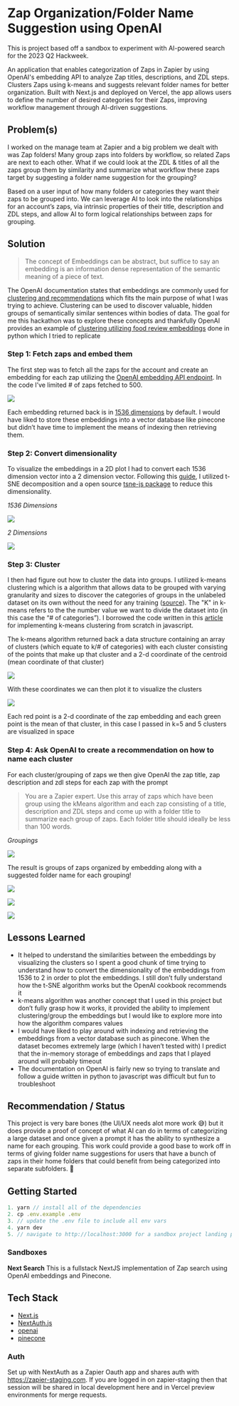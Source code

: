 # Zap Organization/Folder Name Suggestion using OpenAI

This is project based off a sandbox to experiment with AI-powered search for the 2023 Q2 Hackweek.

An application that enables categorization of Zaps in Zapier by using OpenAI's embedding API to analyze Zap titles, descriptions, and ZDL steps. Clusters Zaps using k-means and suggests relevant folder names for better organization. Built with Next.js and deployed on Vercel, the app allows users to define the number of desired categories for their Zaps, improving workflow management through AI-driven suggestions.

## Problem(s)

I worked on the manage team at Zapier and a big problem we dealt with was Zap folders! Many group zaps into folders by workflow, so related Zaps are next to each other. What if we could look at the ZDL & titles of all the zaps group them by similarity and summarize what workflow these zaps target by suggesting a folder name suggestion for the grouping?

Based on a user input of how many folders or categories they want their zaps to be grouped into. We can leverage AI to look into the relationships for an account’s zaps, via intrinsic properties of their title, description and ZDL steps, and allow AI to form logical relationships between zaps for grouping.

## Solution

> The concept of Embeddings can be abstract, but suffice to say an embedding is an information dense representation of the semantic meaning of a piece of text.

The OpenAI documentation states that embeddings are commonly used for [clustering and recommendations](https://platform.openai.com/docs/guides/embeddings/what-are-embeddings) which fits the main purpose of what I was trying to achieve. Clustering can be used to discover valuable, hidden groups of semantically similar sentences within bodies of data. The goal for me this hackathon was to explore these concepts and thankfully OpenAI provides an example of [clustering utilizing food review embeddings](https://github.com/openai/openai-cookbook/blob/main/examples/Clustering.ipynb) done in python which I tried to replicate 

### Step 1: Fetch zaps and embed them

The first step was to fetch all the zaps for the account and create an embedding for each zap utilizing the [OpenAI embedding API endpoint](https://platform.openai.com/docs/guides/embeddings/what-are-embeddings). In the code I’ve limited # of zaps fetched to 500.

![](https://cdn.zappy.app/cc003154b44c7883c311ac1596d63d46.png)

Each embedding returned back is in [1536 dimensions](https://platform.openai.com/docs/guides/embeddings/second-generation-models) by default. I would have liked to store these embeddings into a vector database like pinecone but didn’t have time to implement the means of indexing then retrieving them.

### Step 2: Convert dimensionality

To visualize the embeddings in a 2D plot I had to convert each 1536 dimension vector into a 2 dimension vector. Following this [guide](https://github.com/openai/openai-cookbook/blob/main/examples/Visualizing_embeddings_in_2D.ipynb), I utilized t-SNE decomposition and a open source [tsne-js package](https://github.com/scienceai/tsne-js) to reduce this dimensionality.

_1536 Dimensions_

![](https://cdn.zappy.app/301ce6c9dbbadcd7c9e4785af5579e7d.png)

_2 Dimensions_

![](https://cdn.zappy.app/195ebd0357af3bcb6f0ed195382fea57.png)

### Step 3: Cluster 

I then had figure out how to cluster the data into groups. I utilized k-means clustering which is a algorithm that allows data to be grouped with varying granularity and sizes to discover the categories of groups in the unlabeled dataset on its own without the need for any training ([source](https://www.javatpoint.com/k-means-clustering-algorithm-in-machine-learning#:~:text=K%2DMeans%20Clustering%20is%20an%20Unsupervised%20Learning%20algorithm%2C%20which%20groups,three%20clusters%2C%20and%20so%20on.)). The "K" in k-means refers to the the number value we want to divide the dataset into (in this case the “# of categories”). I borrowed the code written in this [article](https://medium.com/geekculture/implementing-k-means-clustering-from-scratch-in-javascript-13d71fbcb31e) for implementing k-means clustering from scratch in javascript.

The k-means algorithm returned back a data structure containing an array of clusters (which equate to k/# of categories) with each cluster consisting of the points that make up that cluster and a 2-d coordinate of the centroid (mean coordinate of that cluster)

![](https://cdn.zappy.app/90bfe79e0b5764ddaf09af290a33d77d.png)

With these coordinates we can then plot it to visualize the clusters

![](https://cdn.zappy.app/8d3b82ebd8fc957bc764bfa580a9e022.png)

Each red point is a 2-d coordinate of the zap embedding and each green point is the mean of that cluster, in this case I passed in k=5 and 5 clusters are visualized in space

### Step 4: Ask OpenAI to create a recommendation on how to name each cluster

For each cluster/grouping of zaps we then give OpenAI the zap title, zap description and zdl steps for each zap with the prompt 

> You are a Zapier expert. Use this array of zaps which have been group using the kMeans algorithm and each zap consisting of a title, description and ZDL steps and come up with a folder title to summarize each group of zaps. Each folder title should ideally be less than 100 words.

_Groupings_

![](https://cdn.zappy.app/28a36bb749ec48d5cb981b386b3bdd7b.png)

The result is groups of zaps organized by embedding  along with a suggested folder name for each grouping!

![](https://cdn.zappy.app/157e79806e22e632d9ee623b9e05fb06.png)

![](https://cdn.zappy.app/6e96888f1de40bc4ea13516f97d1dc9e.png)

![](https://cdn.zappy.app/6c4a1140269f55e14d3e14617de3d752.png)

## Lessons Learned

* It helped to understand the similarities between the embeddings by visualizing the clusters so I spent a good chunk of time trying to understand how to convert the dimensionality of the embeddings from 1536 to 2 in order to plot the embeddings. I still don’t fully understand how the t-SNE algorithm works but the OpenAI cookbook recommends it
* k-means algorithm was another concept that I used in this project but don’t fully grasp how it works, it provided the ability to implement clustering/group the embeddings but I would like to explore more into how the algorithm compares values
* I would have liked to play around with indexing and retrieving the embeddings from a vector database such as pinecone. When the dataset becomes extremely large (which I haven’t tested with) I predict that the in-memory storage of embeddings and zaps that I played around will probably timeout
* The documentation on OpenAI is fairly new so trying to translate and follow a guide written in python to javascript was difficult but fun to troubleshoot 

## Recommendation / Status

This project is very bare bones (the UI/UX needs alot more work :sweat_smile:) but it does provide a proof of concept of what AI can do in terms of categorizing a large dataset and once given a prompt it has the ability to synthesize a name for each grouping. This work could provide a good base to work off in terms of giving folder name suggestions for users that have a bunch of zaps in their home folders that could benefit from being categorized into separate subfolders. :thinking:

## Getting Started

```javascript
1. yarn // install all of the dependencies
2. cp .env.example .env
3. // update the .env file to include all env vars
4. yarn dev
5. // navigate to http://localhost:3000 for a sandbox project landing page
```

### Sandboxes

**Next Search**
This is a fullstack NextJS implementation of Zap search using OpenAI embeddings and Pinecone.

## Tech Stack

- [Next.js](https://nextjs.org)
- [NextAuth.js](https://next-auth.js.org)
- [openai](https://platform.openai.com/docs/api-reference)
- [pinecone](https://www.pinecone.io/)

### Auth

Set up with NextAuth as a Zapier Oauth app and shares auth with https://zapier-staging.com. If you are logged in on zapier-staging then that session will be shared in local development here and in Vercel preview environments for merge requests.
